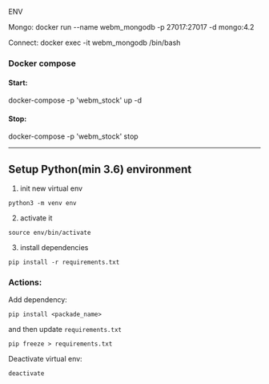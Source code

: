 ENV

Mongo:
docker run --name webm_mongodb -p 27017:27017 -d mongo:4.2 

Connect:
docker exec -it webm_mongodb /bin/bash

### Docker compose

#### Start:
docker-compose -p 'webm_stock' up -d

#### Stop:
docker-compose -p 'webm_stock' stop

---


## Setup Python(min 3.6) environment

1. init new virtual env
```
python3 -m venv env
```
2. activate it
```
source env/bin/activate
```
3. install dependencies
```
pip install -r requirements.txt
``` 

### Actions:
Add dependency:
```
pip install <packade_name>
```
and then update `requirements.txt`
```
pip freeze > requirements.txt
```

Deactivate virtual env:
```
deactivate
```